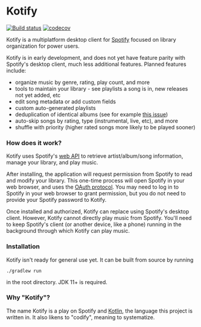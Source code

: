 # Kotify

[![Build status](https://github.com/dzirbel/spotify/workflows/Build/badge.svg)](https://github.com/dzirbel/spotify/actions/workflows/build.yml)
[![codecov](https://codecov.io/gh/dzirbel/spotify/branch/master/graph/badge.svg?token=RZU5D35M5E)](https://codecov.io/gh/dzirbel/spotify)

Kotify is a multiplatform desktop client for [Spotify](https://www.spotify.com/) focused on library
organization for power users.

Kotify is in early development, and does not yet have feature parity with Spotify's desktop client,
much less additional features. Planned features include:
* organize music by genre, rating, play count, and more
* tools to maintain your library - see playlists a song is in, new releases not yet added, etc
* edit song metadata or add custom fields
* custom auto-generated playlists
* deduplication of identical albums (see for example [this issue](https://community.spotify.com/t5/iOS-iPhone-iPad/Duplicates-of-the-same-albums/td-p/4542505))
* auto-skip songs by rating, type (instrumental, live, etc), and more
* shuffle with priority (higher rated songs more likely to be played sooner)

### How does it work?

Kotify uses Spotify's [web API](https://developer.spotify.com/documentation/web-api/) to retrieve
artist/album/song information, manage your library, and play music.

After installing, the application will request permission from Spotify to read and modify your
library. This one-time process will open Spotify in your web browser, and uses the
[OAuth protocol](https://developer.spotify.com/documentation/general/guides/authorization-guide/).
You may need to log in to Spotify in your web browser to grant permission, but you do not need to
provide your Spotify password to Kotify.

Once installed and authorized, Kotify can replace using Spotify's desktop client. However, Kotify
cannot directly play music from Spotify. You'll need to keep Spotify's client (or another device,
like a phone) running in the background through which Kotify can play music.

### Installation

Kotify isn't ready for general use yet. It can be built from source by running

```
./gradlew run
```

in the root directory. JDK 11+ is required.

### Why "Kotify"?

The name Kotify is a play on Spotify and [Kotlin](https://kotlinlang.org/), the language this
project is written in. It also likens to "codify", meaning to systematize.
